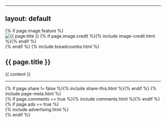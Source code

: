 
---
layout: default
---

<div id="main" role="main">	
	<article class="wrap" itemscope itemtype="http://schema.org/Article">
		{% if page.image.feature %}
		<div class="page-feature">
			<div class="page-image">
				<img src="{{ site.url }}/images/{{ page.image.feature }}" class="page-feature-image" alt="{{ page.title }}" itemprop="image">
				{% if page.image.credit %}{% include image-credit.html %}{% endif %}
			</div><!-- /.page-image -->
		</div><!-- /.page-feature -->
		{% endif %}
		{% include breadcrumbs.html %}
		<div class="page-title">
			<h1>{{ page.title }}</h1>
		</div>
		<div class="inner-wrap">
			<nav class="toc"></nav><!-- /.toc -->
			<div id="content" class="page-content" itemprop="articleBody">
				{{ content }}
				<hr />
				<footer class="page-footer">
					{% if page.share != false %}{% include share-this.html %}{% endif %}
					{% include page-meta.html %}
				</footer><!-- /.footer -->
				<aside>
					{% if page.comments == true %}{% include comments.html %}{% endif %}
				</aside>
			</div><!-- /.content -->
		</div><!-- /.inner-wrap -->
		{% if page.ads == true %}<div class="ads">{% include advertising.html %}</div><!-- /.ads -->{% endif %}
	</article><!-- /.wrap -->
</div><!-- /#main -->
